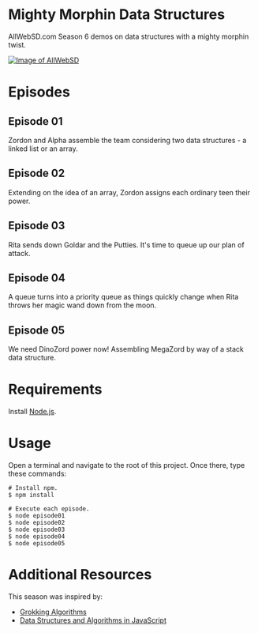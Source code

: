 # Mighty Morphin Data Structures
AllWebSD.com Season 6 demos on data structures with a mighty morphin twist.

<a href="https://www.allwebsd.com" rel="AllWebSD.com">![Image of AllWebSD](https://www.allwebsd.com/images/logo-allwebsd.png)</a>

# Episodes

## Episode 01
Zordon and Alpha assemble the team considering two data structures - a linked list or an array.

## Episode 02
Extending on the idea of an array, Zordon assigns each ordinary teen their power.

## Episode 03
Rita sends down Goldar and the Putties. It's time to queue up our plan of attack.

## Episode 04
A queue turns into a priority queue as things quickly change when Rita throws her magic wand down from the moon.

## Episode 05
We need DinoZord power now! Assembling MegaZord by way of a stack data structure.

# Requirements
Install [Node.js](https://nodejs.org/en/download/).

# Usage
Open a terminal and navigate to the root of this project. Once there, type these commands:

	# Install npm.
	$ npm install

	# Execute each episode.
	$ node episode01
	$ node episode02
	$ node episode03
	$ node episode04
	$ node episode05

# Additional Resources
This season was inspired by:
* [Grokking Algorithms](https://adit.io/posts/2016-05-25-Grokking-Algorithms-Is-Out.html)
* [Data Structures and Algorithms in JavaScript](https://egghead.io/courses/data-structures-and-algorithms-in-javascript)
